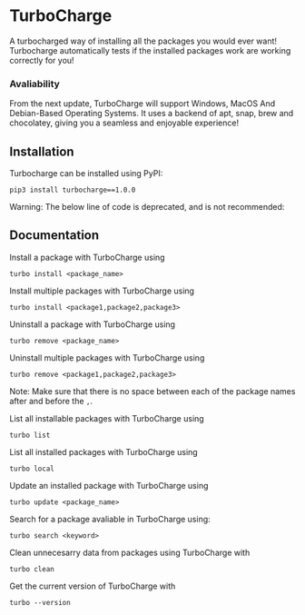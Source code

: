 # TurboCharge

A turbocharged way of installing all the packages you would ever want! Turbocharge automatically tests if the installed packages work are working correctly for you!

### Avaliability

From the next update, TurboCharge will support Windows, MacOS And Debian-Based Operating Systems. It uses a backend of apt, snap, brew and chocolatey, giving you a seamless and enjoyable experience!

## Installation

Turbocharge can be installed using PyPI:

```
pip3 install turbocharge==1.0.0
```

Warning: The below line of code is deprecated, and is not recommended:

## Documentation

Install a package with TurboCharge using

```
turbo install <package_name>
```

Install multiple packages with TurboCharge using

```
turbo install <package1,package2,package3>
```

Uninstall a package with TurboCharge using

```
turbo remove <package_name>
```

Uninstall multiple packages with TurboCharge using

```
turbo remove <package1,package2,package3>
```

Note: Make sure that there is no space between each of the package names after and before the `,`.

List all installable packages with TurboCharge using

```
turbo list
```

List all installed packages with TurboCharge using

```
turbo local
```

Update an installed package with TurboCharge using

```
turbo update <package_name>
```

Search for a package avaliable in TurboCharge using:

```
turbo search <keyword>
```

Clean unnecesarry data from packages using TurboCharge with

```
turbo clean
```

Get the current version of TurboCharge with

```
turbo --version
```
